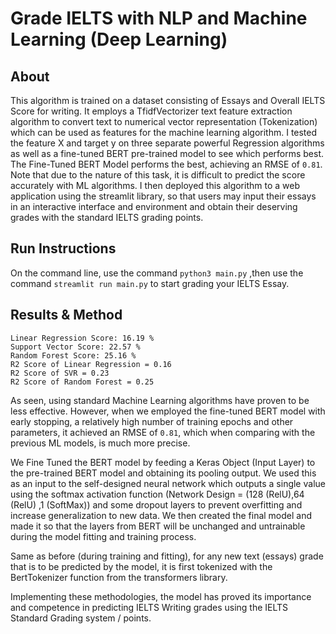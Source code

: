 # Grade IELTS with NLP and Machine Learning (Deep Learning)
## About
This algorithm is trained on a dataset consisting of Essays and Overall IELTS Score for writing. It employs a TfidfVectorizer text feature extraction algorithm to convert text to numerical vector representation (Tokenization) which can be used as features for the machine learning algorithm. I tested the feature X and target y on three separate powerful Regression algorithms as well as a fine-tuned BERT pre-trained model to see which performs best. The Fine-Tuned BERT Model performs the best, achieving an RMSE of ```0.81```. Note that due to the nature of this task, it is difficult to predict the score accurately with ML algorithms. I then deployed this algorithm to a web application using the streamlit library, so that users may input their essays in an interactive interface and environment and obtain their deserving grades with the standard IELTS grading points.
## Run Instructions
On the command line, use the command ```python3 main.py``` ,then use the command ```streamlit run main.py``` to start grading your IELTS Essay.
## Results & Method
```
Linear Regression Score: 16.19 %
Support Vector Score: 22.57 %
Random Forest Score: 25.16 %
R2 Score of Linear Regression = 0.16
R2 Score of SVR = 0.23
R2 Score of Random Forest = 0.25
```
As seen, using standard Machine Learning algorithms have proven to be less effective. However, when we employed the fine-tuned BERT model with early stopping, a relatively high number of training epochs and other parameters, it achieved an RMSE of ```0.81```, which when comparing with the previous ML models, is much more precise. 

We Fine Tuned the BERT model by feeding a Keras Object (Input Layer) to the pre-trained BERT model and obtaining its pooling output. We used this as an input to the self-designed neural network which outputs a single value using the softmax activation function (Network Design = (128 (RelU),64 (RelU) ,1 (SoftMax)) and some dropout layers to prevent overfitting and increase generalization to new data. We then created the final model and made it so that the layers from BERT will be unchanged and untrainable during the model fitting and training process.

Same as before (during training and fitting), for any new text (essays) grade that is to be predicted by the model, it is first tokenized with the BertTokenizer function from the transformers library.

Implementing these methodologies, the model has proved its importance and competence in predicting IELTS Writing grades using the IELTS Standard Grading system / points.
